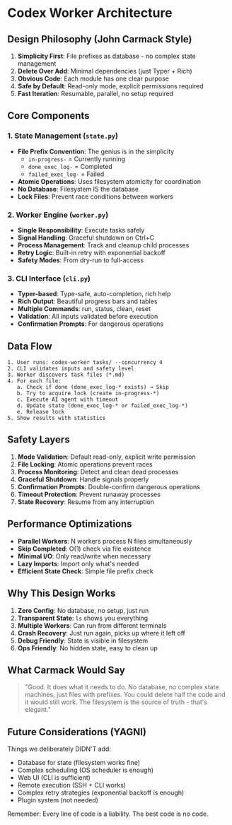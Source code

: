 # Codex Worker Architecture

## Design Philosophy (John Carmack Style)

1. **Simplicity First**: File prefixes as database - no complex state management
2. **Delete Over Add**: Minimal dependencies (just Typer + Rich)
3. **Obvious Code**: Each module has one clear purpose
4. **Safe by Default**: Read-only mode, explicit permissions required
5. **Fast Iteration**: Resumable, parallel, no setup required

## Core Components

### 1. State Management (`state.py`)
- **File Prefix Convention**: The genius is in the simplicity
  - `in-progress-` = Currently running
  - `done_exec_log-` = Completed 
  - `failed_exec_log-` = Failed
- **Atomic Operations**: Uses filesystem atomicity for coordination
- **No Database**: Filesystem IS the database
- **Lock Files**: Prevent race conditions between workers

### 2. Worker Engine (`worker.py`)
- **Single Responsibility**: Execute tasks safely
- **Signal Handling**: Graceful shutdown on Ctrl+C
- **Process Management**: Track and cleanup child processes
- **Retry Logic**: Built-in retry with exponential backoff
- **Safety Modes**: From dry-run to full-access

### 3. CLI Interface (`cli.py`)
- **Typer-based**: Type-safe, auto-completion, rich help
- **Rich Output**: Beautiful progress bars and tables
- **Multiple Commands**: run, status, clean, reset
- **Validation**: All inputs validated before execution
- **Confirmation Prompts**: For dangerous operations

## Data Flow

```
1. User runs: codex-worker tasks/ --concurrency 4
2. CLI validates inputs and safety level
3. Worker discovers task files (*.md)
4. For each file:
   a. Check if done (done_exec_log-* exists) → Skip
   b. Try to acquire lock (create in-progress-*)
   c. Execute AI agent with timeout
   d. Update state (done_exec_log-* or failed_exec_log-*)
   e. Release lock
5. Show results with statistics
```

## Safety Layers

1. **Mode Validation**: Default read-only, explicit write permission
2. **File Locking**: Atomic operations prevent races
3. **Process Monitoring**: Detect and clean dead processes
4. **Graceful Shutdown**: Handle signals properly
5. **Confirmation Prompts**: Double-confirm dangerous operations
6. **Timeout Protection**: Prevent runaway processes
7. **State Recovery**: Resume from any interruption

## Performance Optimizations

- **Parallel Workers**: N workers process N files simultaneously
- **Skip Completed**: O(1) check via file existence
- **Minimal I/O**: Only read/write when necessary
- **Lazy Imports**: Import only what's needed
- **Efficient State Check**: Simple file prefix check

## Why This Design Works

1. **Zero Config**: No database, no setup, just run
2. **Transparent State**: `ls` shows you everything
3. **Multiple Workers**: Can run from different terminals
4. **Crash Recovery**: Just run again, picks up where it left off
5. **Debug Friendly**: State is visible in filesystem
6. **Ops Friendly**: No hidden state, easy to clean up

## What Carmack Would Say

> "Good. It does what it needs to do. No database, no complex state machines, 
> just files with prefixes. You could delete half the code and it would still work.
> The filesystem is the source of truth - that's elegant."

## Future Considerations (YAGNI)

Things we deliberately DIDN'T add:
- Database for state (filesystem works fine)
- Complex scheduling (OS scheduler is enough)
- Web UI (CLI is sufficient)
- Remote execution (SSH + CLI works)
- Complex retry strategies (exponential backoff is enough)
- Plugin system (not needed)

Remember: Every line of code is a liability. The best code is no code.